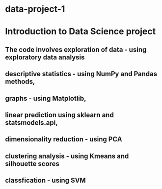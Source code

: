 # data-project-1
# Introduction to Data Science project 

## The code involves exploration of data - using exploratory data analysis
## descriptive statistics - using NumPy and Pandas methods, 
## graphs - using Matplotlib, 
## linear prediction using sklearn and statsmodels.api, 
## dimensionality reduction - using PCA
## clustering analysis - using Kmeans and silhouette scores
## classfication - using SVM 
